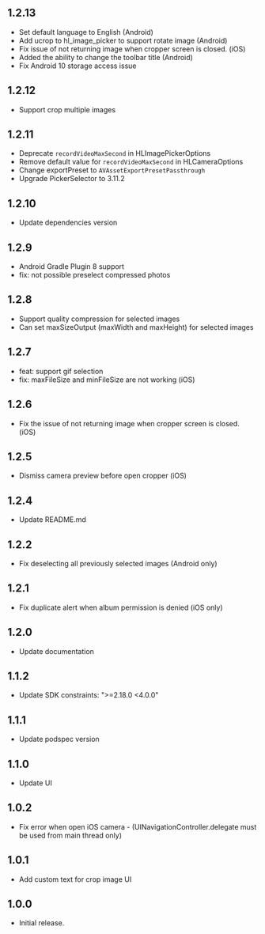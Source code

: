 ## 1.2.13

* Set default language to English (Android)
* Add ucrop to hl_image_picker to support rotate image (Android)
* Fix issue of not returning image when cropper screen is closed. (iOS)
* Added the ability to change the toolbar title (Android)
* Fix Android 10 storage access issue

## 1.2.12

* Support crop multiple images

## 1.2.11

* Deprecate `recordVideoMaxSecond` in HLImagePickerOptions
* Remove default value for `recordVideoMaxSecond` in HLCameraOptions
* Change exportPreset to `AVAssetExportPresetPassthrough`
* Upgrade PickerSelector to 3.11.2

## 1.2.10

* Update dependencies version

## 1.2.9

* Android Gradle Plugin 8 support
* fix: not possible preselect compressed photos

## 1.2.8

* Support quality compression for selected images
* Can set maxSizeOutput (maxWidth and maxHeight) for selected images

## 1.2.7

- feat: support gif selection
- fix: maxFileSize and minFileSize are not working (iOS)

## 1.2.6

- Fix the issue of not returning image when cropper screen is closed. (iOS)

## 1.2.5

- Dismiss camera preview before open cropper (iOS)

## 1.2.4

- Update README.md

## 1.2.2

- Fix deselecting all previously selected images (Android only)

## 1.2.1

- Fix duplicate alert when album permission is denied (iOS only)

## 1.2.0

- Update documentation

## 1.1.2

- Update SDK constraints: ">=2.18.0 <4.0.0"

## 1.1.1

- Update podspec version

## 1.1.0

- Update UI

## 1.0.2

- Fix error when open iOS camera - (UINavigationController.delegate must be used from main thread only)

## 1.0.1

- Add custom text for crop image UI

## 1.0.0

- Initial release.
